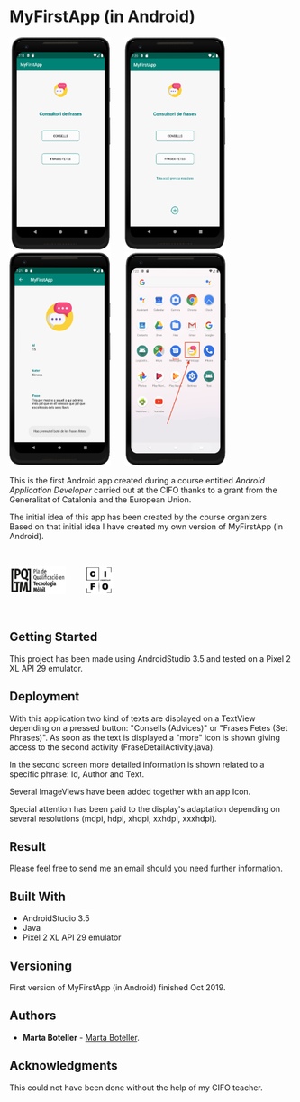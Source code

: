 # MyFirstApp (in Android)

<div id="presentation">
    <div class="inline-block">
 <img src="https://github.com/martaboteller/MyFirstApp/blob/master/ConsultoriFrases.png?raw=true" width="180" height="380" > 
 <img src="https://github.com/martaboteller/MyFirstApp/blob/master/ConsultoriFrases2.png?raw=true" width="180" height="380" hspace="20"> 
 <img src="https://github.com/martaboteller/MyFirstApp/blob/master/ConsultoriFrases3.png?raw=true" width="180" height="380" > 
 <img src="https://github.com/martaboteller/MyFirstApp/blob/master/ConsultoriFrases4.png?raw=true" width="180" height="380" hspace="20"> 
  </div>
</div>
 


This is the first Android app created during a course entitled <i>Android Application Developer</i> carried out at the CIFO thanks to a grant from the Generalitat of Catalonia and the European Union.

The initial idea of this app has been created by the course organizers. Based on that initial idea I have created my own version of MyFirstApp (in Android). 

&nbsp;&nbsp;

<div id="banner">
    <div class="inline-block">
 <img src="https://github.com/martaboteller/MyPlacesPublic/blob/master/MyPlaces/imagesForReadme/PQTM.png?raw=true" width="100" height="50" > 
  <img src="https://github.com/martaboteller/MyFirstApp/blob/master/CIFO_logo.png?raw=true" width="50" height="50" hspace="30"> 
  </div>
</div>

&nbsp;

## Getting Started

This project has been made using AndroidStudio 3.5 and tested on a Pixel 2 XL API 29 emulator. 


## Deployment

With this application two kind of texts are displayed on a TextView depending on a pressed button: "Consells (Advices)" or "Frases Fetes (Set Phrases)". As soon as the text is displayed a "more" icon is shown giving access to the second activity (FraseDetailActivity.java). 

In the second screen more detailed information is shown related to a specific phrase: Id, Author and Text.

Several ImageViews have been added together with an app Icon. 

Special attention has been paid to the display's adaptation depending on several resolutions (mdpi, hdpi, xhdpi, xxhdpi, xxxhdpi).


## Result

Please feel free to send me an email should you need further information.

## Built With

* AndroidStudio 3.5
* Java 
* Pixel 2 XL API 29 emulator 


## Versioning

First version of MyFirstApp (in Android) finished Oct 2019. 

## Authors

* **Marta Boteller** - [Marta Boteller](https://github.com/martaboteller).


## Acknowledgments

This could not have been done without the help of my CIFO teacher.  

